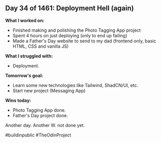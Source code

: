 ## Day 34 of 1461: Deployment Hell (again)

**What I worked on:**
- Finished making and polishing the Photo Tagging App project
- Spent 4 hours on just deploying (only to end up failing)
- Made a Father's Day website to send to my dad (frontend only, basic HTML, CSS and vanilla JS)

**What I struggled with:**
- Deployment.

**Tomorrow's goal:**
- Learn some new technologies like Tailwind, ShadCN/UI, etc.
- Start new project (Messaging App)

**Wins today:**
- Photo Tagging App done.
- Father's Day project done.

Another day. Another W. not done yet.

#buildinpublic #TheOdinProject
